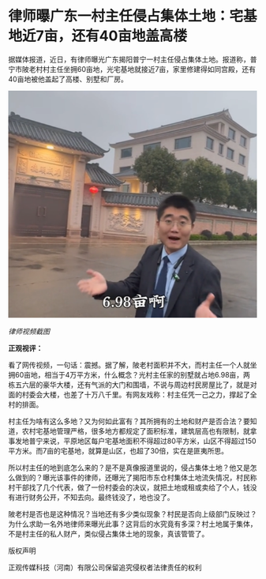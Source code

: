 # 律师曝广东一村主任侵占集体土地：宅基地近7亩，还有40亩地盖高楼

据媒体报道，近日，有律师曝光广东揭阳普宁一村主任侵占集体土地。报道称，普宁市陂老村村主任坐拥60亩地，光宅基地就接近7亩，家里修建得如同宫殿，还有40亩地被他盖起了高楼、别墅和厂房。

![ec5ea2d1407bc8e6cf068ff1b1210404.jpg](https://raw.githubusercontent.com/qqhsx/qqnews_image/main/2024/03/01/律师曝广东一村主任侵占集体土地：宅基地近7亩，还有40亩地盖高楼/ec5ea2d1407bc8e6cf068ff1b1210404.jpg)

_​律师视频截图_

**正观视评：**

看了网传视频，一句话：震撼。据了解，陂老村面积并不大，而村主任一个人就坐拥60亩地，相当于4万平方米，什么概念？光村主任家的别墅就占地6.98亩，两栋五六层的豪华大楼，还有气派的大门和围墙，不说与周边村民房屋比了，就是对面的村委会大楼，也差了十万八千里。有网友戏称：村主任凭一己之力，撑起了全村的排面。

村主任为啥有这么多地？又为何如此富有？其所拥有的土地和财产是否合法？要知道，农村宅基地管理严格，很多地方都规定了面积标准，建筑层高也有限制，就拿事发地普宁来说，平原地区每户宅基地面积不得超过80平方米，山区不得超过150平方米。而7亩的宅基地，就算是山区，也超了30倍，实在是匪夷所思。

所以村主任的地到底怎么来的？是不是真像报道里说的，侵占集体土地？他又是怎么做到的？曝光该事件的律师，还曝光了揭阳市东仓村集体土地流失情况，村民称村干部找了几个代表，做了一份村委会的决议，就把土地或租或卖给了个人，钱没有进行财务公开，不知去向。最终钱没了，地也没了。

陂老村是否也是这种情况？当地还有多少类似现象？村民是否向上级部门反映过？为什么求助一名外地律师来曝光此事？这背后的水究竟有多深？村土地属于集体，不是村主任的私人财产，类似侵占集体土地的现象，真该管管了。

版权声明

正观传媒科技（河南）有限公司保留追究侵权者法律责任的权利

